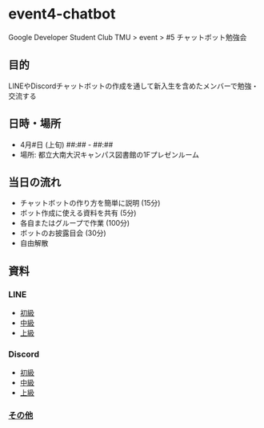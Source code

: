 # event4-chatbot
Google Developer Student Club TMU > event > #5 チャットボット勉強会

## 目的
LINEやDiscordチャットボットの作成を通して新入生を含めたメンバーで勉強・交流する

## 日時・場所
- 4月#日 (上旬) ##:## - ##:##
- 場所: 都立大南大沢キャンパス図書館の1Fプレゼンルーム

## 当日の流れ
- チャットボットの作り方を簡単に説明 (15分)
- ボット作成に使える資料を共有 (5分)
- 各自またはグループで作業 (100分)
- ボットのお披露目会 (30分)
- 自由解散

## 資料
### LINE
- [初級](/LINE-初級/)
- [中級](/LINE-中級/)
- [上級](/LINE-上級/)
### Discord
- [初級](/LINE-初級/)
- [中級](/Discord-中級/)
- [上級](/Discord-上級/)
### [その他](/その他/)